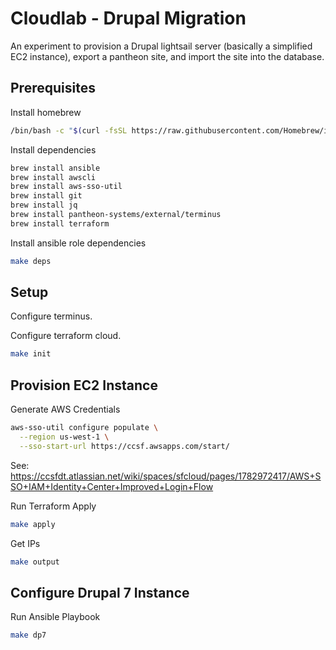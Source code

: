 # Cloudlab - Drupal Migration

An experiment to provision a Drupal lightsail server (basically a simplified EC2 instance), export a pantheon site, and import the site into the database.

## Prerequisites

Install homebrew


```sh
/bin/bash -c "$(curl -fsSL https://raw.githubusercontent.com/Homebrew/install/HEAD/install.sh)"
```

Install dependencies

```sh
brew install ansible
brew install awscli
brew install aws-sso-util
brew install git
brew install jq
brew install pantheon-systems/external/terminus
brew install terraform
```

Install ansible role dependencies

```sh
make deps
```

## Setup

Configure terminus.

Configure terraform cloud.

```sh
make init
```

## Provision EC2 Instance

Generate AWS Credentials

```sh
aws-sso-util configure populate \
  --region us-west-1 \
  --sso-start-url https://ccsf.awsapps.com/start/
```

See: https://ccsfdt.atlassian.net/wiki/spaces/sfcloud/pages/1782972417/AWS+SSO+IAM+Identity+Center+Improved+Login+Flow

Run Terraform Apply

```sh
make apply
```

Get IPs

```sh
make output
```

## Configure Drupal 7 Instance

Run Ansible Playbook

```sh
make dp7
```
